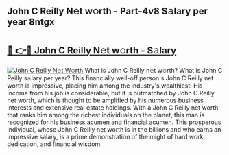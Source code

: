 ## John C Reilly N𝚎t w𝚘rth - Part-4v8 S𝚊lary per year 8ntgx

# <h2><a href="http://gc18a1.nevu.top/?p=John+C+Reilly">🔗 👉🔴 John C Reilly N𝚎t w𝚘rth - S𝚊lary</a></h2>

[![John C Reilly N𝚎t W𝚘rth](https://i.imgur.com/Oavwk0R.jpeg)](http://gc18a1.nevu.top/?p=John+C+Reilly)
What is John C Reilly n𝚎t w𝚘rth? What is John C Reilly s𝚊lary per year?
This financially well-off person's John C Reilly net worth is impressive, placing him among the industry's wealthiest. His income from his job is considerable, but it is outmatched by John C Reilly net worth, which is thought to be amplified by his numerous business interests and extensive real estate holdings. With a John C Reilly net worth that ranks him among the richest individuals on the planet, this man is recognized for his business acumen and financial acumen. This prosperous individual, whose John C Reilly net worth is in the billions and who earns an impressive salary, is a prime demonstration of the might of hard work, dedication, and financial wisdom.
